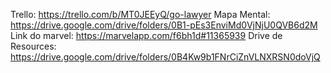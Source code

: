 Trello: https://trello.com/b/MT0JEEyQ/go-lawyer
Mapa Mental: https://drive.google.com/drive/folders/0B1-pEs3EnviMd0VjNjU0QVB6d2M
Link do marvel: https://marvelapp.com/f6bh1d#11365939
Drive de Resources: https://drive.google.com/drive/folders/0B4Kw9b1FNrCiZnVLNXRSN0doVjQ